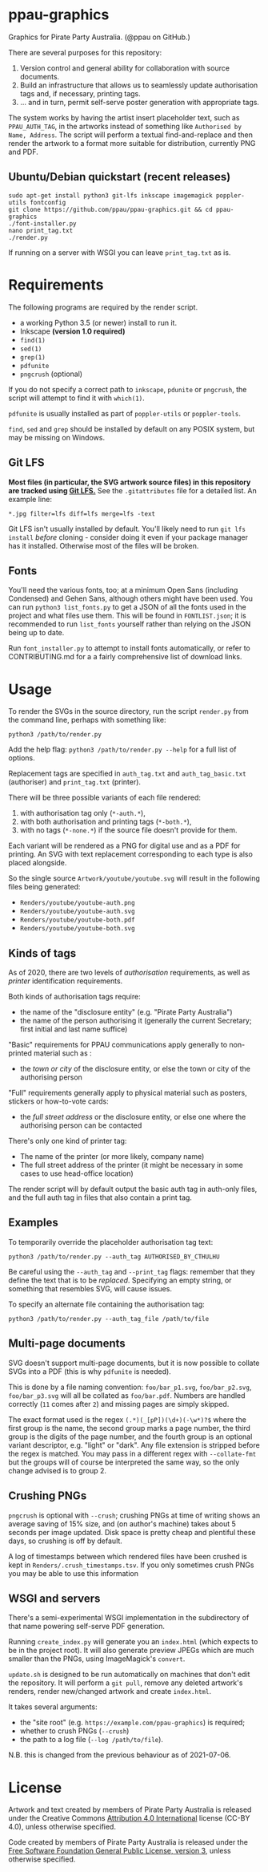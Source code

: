 # ppau-graphics
Graphics for Pirate Party Australia.
(@ppau on GitHub.)

There are several purposes for this repository:

1. Version control and general ability for collaboration with source documents.
2. Build an infrastructure that allows us to seamlessly update authorisation tags and, if necessary, printing tags.
3. ... and in turn, permit self-serve poster generation with appropriate tags.

The system works by having the artist insert placeholder text, such as `PPAU_AUTH_TAG`, in the artworks instead of something like `Authorised by Name, Address`. The script will perform a textual find-and-replace and then render the artwork to a format more suitable for distribution, currently PNG and PDF.

## Ubuntu/Debian quickstart (recent releases)

    sudo apt-get install python3 git-lfs inkscape imagemagick poppler-utils fontconfig
    git clone https://github.com/ppau/ppau-graphics.git && cd ppau-graphics
    ./font-installer.py
    nano print_tag.txt
    ./render.py

If running on a server with WSGI you can leave `print_tag.txt` as is.

# Requirements

The following programs are required by the render script.

- a working Python 3.5 (or newer) install to run it.
- Inkscape **(version 1.0 required)**
- `find(1)`
- `sed(1)`
- `grep(1)`
- `pdfunite`
- `pngcrush` (optional)

If you do not specify a correct path to `inkscape`, `pdunite` or `pngcrush`, the script will attempt to find it with `which(1)`.

`pdfunite` is usually installed as part of `poppler-utils` or `poppler-tools`.

`find`, `sed` and `grep` should be installed by default on any POSIX system, but may be missing on Windows.

## Git LFS

**Most files (in particular, the SVG artwork source files) in this repository are tracked using [Git LFS.](https://git-lfs.github.com/)** See the `.gitattributes` file for a detailed list. An example line:

`*.jpg filter=lfs diff=lfs merge=lfs -text`

Git LFS isn't usually installed by default. You'll likely need to run `git lfs install` *before* cloning - consider doing it even if your package manager has it installed. Otherwise most of the files will be broken.

## Fonts

You'll need the various fonts, too; at a minimum Open Sans (including Condensed) and Gehen Sans, although others might have been used. You can run `python3 list_fonts.py` to get a JSON of all the fonts used in the project and what files use them. This will be found in `FONTLIST.json`; it is recommended to run `list_fonts` yourself rather than relying on the JSON being up to date.

Run `font_installer.py` to attempt to install fonts automatically, or refer to CONTRIBUTING.md for a a fairly comprehensive list of download links.

# Usage

To render the SVGs in the source directory, run the script `render.py` from the command line, perhaps with something like:

    python3 /path/to/render.py

Add the help flag: `python3 /path/to/render.py --help` for a full list of options.

Replacement tags are specified in `auth_tag.txt` and `auth_tag_basic.txt` (authoriser) and `print_tag.txt` (printer).

There will be three possible variants of each file rendered:

1. with authorisation tag only (`*-auth.*`),
2. with both authorisation and printing tags (`*-both.*`),
3. with no tags (`*-none.*`) if the source file doesn't provide for them.

Each variant will be rendered as a PNG for digital use and as a PDF for printing. An SVG with text replacement corresponding to each type is also placed alongside.

So the single source `Artwork/youtube/youtube.svg` will result in the following files being generated:

- `Renders/youtube/youtube-auth.png`
- `Renders/youtube/youtube-auth.svg`
- `Renders/youtube/youtube-both.pdf`
- `Renders/youtube/youtube-both.svg`

## Kinds of tags

As of 2020, there are two levels of *authorisation* requirements, as well as *printer* identification requirements.

Both kinds of authorisation tags require:

* the name of the "disclosure entity" (e.g. "Pirate Party Australia")
* the name of the person authorising it (generally the current Secretary; first initial and last name suffice)

"Basic" requirements for PPAU communications apply generally to non-printed material such as :

* the *town or city* of the disclosure entity, or else the town or city of the authorising person

"Full" requirements generally apply to physical material such as posters, stickers or how-to-vote cards:

* the *full street address* or the disclosure entity, or else one where the authorising person can be contacted

There's only one kind of printer tag:

* The name of the printer (or more likely, company name)
* The full street address of the printer (it might be necessary in some cases to use head-office location)

The render script will by default output the basic auth tag in auth-only files, and the full auth tag in files that also contain a print tag.

## Examples

To temporarily override the placeholder authorisation tag text:

`python3 /path/to/render.py --auth_tag AUTHORISED_BY_CTHULHU`

Be careful using the `--auth_tag` and `--print_tag` flags: remember that they define the text that is to be *replaced*. Specifying an empty string, or something that resembles SVG, will cause issues.

To specify an alternate file containing the authorisation tag:

`python3 /path/to/render.py --auth_tag_file /path/to/file`

## Multi-page documents

SVG doesn't support multi-page documents, but it is now possible to collate SVGs into a PDF (this is why `pdfunite` is needed).

This is done by a file naming convention: `foo/bar_p1.svg`, `foo/bar_p2.svg`, `foo/bar_p3.svg` will all be collated as `foo/bar.pdf`. Numbers are handled correctly (`11` comes after `2`) and missing pages are simply skipped.

The exact format used is the regex `(.*)(_[pP])(\d+)(-\w*)?$` where the first group is the name, the second group marks a page number, the third group is the digits of the page number, and the fourth group is an optional variant descriptor, e.g. "light" or "dark". Any file extension is stripped before the regex is matched. You may pass in a different regex with `--collate-fmt` but the groups will of course be interpreted the same way, so the only change advised is to group 2.

## Crushing PNGs

`pngcrush` is optional with `--crush`; crushing PNGs at time of writing shows an average saving of 15% size, and (on author's machine) takes about 5 seconds per image updated. Disk space is pretty cheap and plentiful these days, so crushing is off by default.

A log of timestamps between which rendered files have been crushed is kept in `Renders/.crush_timestamps.tsv`. If you only sometimes crush PNGs you may be able to use this information

## WSGI and servers

There's a semi-experimental WSGI implementation in the subdirectory of that name powering self-serve PDF generation.

Running `create_index.py` will generate you an `index.html` (which expects to be in the project root). It will also generate preview JPEGs which are much smaller than the PNGs, using ImageMagick's `convert`.

`update.sh` is designed to be run automatically on machines that don't edit the repository. It will perform a `git pull`, remove any deleted artwork's renders, render new/changed artwork and create `index.html`.

It takes several arguments:
- the "site root" (e.g. `https://example.com/ppau-graphics`) is required;
- whether to crush PNGs (`--crush`)
- the path to a log file (`--log /path/to/file`).

N.B. this is changed from the previous behaviour as of 2021-07-06.

# License

Artwork and text created by members of Pirate Party Australia is released under the Creative Commons [Attribution 4.0 International](https://creativecommons.org/licenses/by/4.0/) license (CC-BY 4.0), unless otherwise specified.

Code created by members of Pirate Party Australia is released under the [Free Software Foundation General Public License, version 3](https://www.gnu.org/licenses/gpl-3.0.html), unless otherwise specified.
